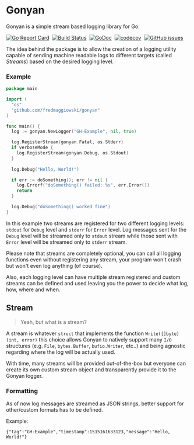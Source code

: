 # Gonyan
Gonyan is a simple stream based logging library for Go.

[![Go Report Card](https://goreportcard.com/badge/github.com/fredmaggiowski/gonyan)](https://goreportcard.com/report/github.com/fredmaggiowski/gonyan)&nbsp;
[![Build Status](https://travis-ci.org/fredmaggiowski/gonyan.svg?branch=master)](https://travis-ci.org/fredmaggiowski/gonyan)&nbsp;
[![GoDoc](https://godoc.org/github.com/fredmaggiowski/gonyan?status.svg)](https://godoc.org/github.com/fredmaggiowski/gonyan)&nbsp;
[![codecov](https://codecov.io/gh/fredmaggiowski/gonyan/branch/master/graph/badge.svg)](https://codecov.io/gh/fredmaggiowski/gonyan)&nbsp;
[![GitHub issues](https://img.shields.io/github/issues/fredmaggiowski/gonyan.svg "GitHub issues")](https://github.com/fredmaggiowski/gonyan)


The idea behind the package is to allow the creation of a logging utility capable of sending machine readable logs to different targets (called _Streams_) based on the desired logging level.

### Example


```go
package main

import (
  "os"
  "github.com/fredmaggiowski/gonyan"
)

func main() {
  log := gonyan.NewLogger("GH-Example", nil, true)

  log.RegisterStream(gonyan.Fatal, os.Stderr)
  if verboseMode {
    log.RegisterStream(gonyan.Debug, os.Stdout)
  }
  
  log.Debug("Hello, World!")

  if err := doSomething(); err != nil {
    log.Errorf("doSomething() failed: %s", err.Error())
    return
  }

  log.Debug("doSomething() worked fine")
}
```
In this example two streams are registered for two different logging levels: `stdout` for `Debug` level and `stderr` for `Error` level. Log messages sent for the `Debug` level will be streamed only to `stdout` stream while those sent with `Error` level will be streamed only to `stderr` stream.

Please note that streams are completely optional, you can call all logging functions even without registering any stream, your program won't crash but won't even log anything (of course).

Also, each logging level can have multiple stream registered and custom streams can be defined and used leaving you the power to decide what log, how, where and when.

## Stream

> Yeah, but what is a stream?

A stream is whatever `struct` that implements the function `Write([]byte) (int, error)` this choice allows Gonyan to natively support many `I/O` structures (e.g. `File`, `bytes.Buffer`, `bufio.Writer`, etc..) and being agnostic regarding where the log will be actually used. 

With time, many streams will be provided out-of-the-box but everyone can create its own custom stream object and transparently provide it to the Gonyan logger.
 
### Formatting

As of now log messages are streamed as JSON strings, better support for other/custom formats has to be defined.

Example: 
```
{"tag":"GH-Example","timestamp":1515161633123,"message":"Hello, World!"}
```
